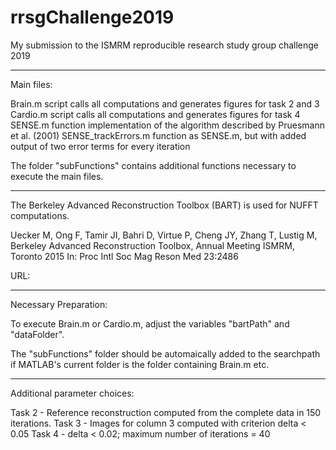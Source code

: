 # rrsgChallenge2019
My submission to the ISMRM reproducible research study group challenge 2019

---

Main files:

Brain.m                script    calls all computations and generates figures for task 2 and 3
Cardio.m               script    calls all computations and generates figures for task 4
SENSE.m                function  implementation of the algorithm described by Pruesmann et al. (2001) 
SENSE_trackErrors.m    function  as SENSE.m, but with added output of two error terms for every iteration

The folder "subFunctions" contains additional functions necessary to execute the main files. 


---

The Berkeley Advanced Reconstruction Toolbox (BART) is used for NUFFT computations.

Uecker M, Ong F, Tamir JI, Bahri D, Virtue P, Cheng JY, Zhang T, Lustig M,
  Berkeley Advanced Reconstruction Toolbox, Annual Meeting ISMRM, Toronto 2015
  In: Proc Intl Soc Mag Reson Med 23:2486

URL: 

---


Necessary Preparation:

To execute Brain.m or Cardio.m, adjust the variables "bartPath" and "dataFolder".

The "subFunctions" folder should be automaically added to the searchpath if MATLAB's current folder is the folder containing Brain.m etc.


---

Additional parameter choices:

Task 2 - Reference reconstruction computed from the complete data in 150 iterations. 
Task 3 - Images for column 3 computed with criterion delta < 0.05
Task 4 - delta < 0.02; maximum number of iterations = 40 
